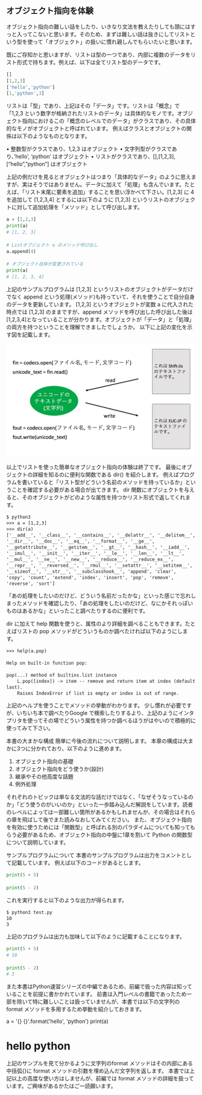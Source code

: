 ## オブジェクト指向を体験

オブジェクト指向の難しい話をしたり、いきなり文法を教えたりしても頭にはすっと入ってこないと思います。そのため、まずは難しい話は抜きにしてリストという型を使って「オブジェクト」の扱いに慣れ親しんでもらいたいと思います。

既にご存知かと思いますが、リストは型の一つであり、内部に複数のデータをリスト形式で持ちます。例えば、以下は全てリスト型のデータです。

```python
[]
[1,2,3]
['hello','python']
[1,'python',3]
```

リストは「型」であり、上記はその「データ」です。リストは「概念」で「1,2,3 という数字が格納されたリストのデータ」は具体的なモノです。オブジェクト指向におけるこの「概念のレベルでのデータ」がクラスであり、その具体的なモノがオブジェクトと呼ばれています。
例えばクラスとオブジェクトの関係は以下のようなものとなります。

•	整数型がクラスであり、1,2,3 はオブジェクト
•	文字列型がクラスであり、’hello’, ‘python’ はオブジェクト
•	リストがクラスであり、[],[1,2,3],[“hello”,”python”] はオブジェクト

上記の例だけを見るとオブジェクトはつまり「具体的なデータ」のように思えますが、実はそうではありません。データに加えて「処理」も含んでいます。たとえば、「リスト末尾に要素を追加」することを思い浮かべて下さい。[1,2,3] に 4 を追加して [1,2,3,4] とするには以下のように [1,2,3] というリストのオブジェクトに対して追加処理を「メソッド」として呼び出します。

```python
a = [1,2,3]
print(a)
# [1, 2, 3]

# Listオブジェクト a のメソッド呼び出し
a.append(4)

# オブジェクト自体が変更されている
print(a)
# [1, 2, 3, 4]
```

上記のサンプルプログラムは [1,2,3] というリストのオブジェクトがデータだけでなく append という処理(メソッド)も持っていて、それを使うことで自分自身のデータを更新しています。
[1,2,3] というオブジェクトが変数 a に代入された時点では [1,2,3] のままですが、append メソッドを呼び出した呼び出した後は[1,2,3,4]となっていることが分かります。オブジェクトが「データ」と「処理」の両方を持つということを理解できましたでしょうか。
以下に上記の変化を示す図を記載します。

![image](./0100_image/02.png)

以上でリストを使った簡単なオブジェクト指向の体験は終了です。
最後にオブジェクトの詳細を知るのに便利な関数である dir() を紹介します。
例えばプログラムを書いていると「リスト型がどういう名前のメソッドを持っているか」ということを確認する必要がある場合が出てきます。
dir 関数にオブジェクトを与えると、そのオブジェクトがどのような属性を持つかリスト形式で返してくれます。

```
$ python3
>>> a = [1,2,3]
>>> dir(a)
['__add__', '__class__', '__contains__', '__delattr__', '__delitem__', '__dir__', '__doc__', '__eq__', '__format__', '__ge__', '__getattribute__', '__getitem__', '__gt__', '__hash__', '__iadd__', '__imul__', '__init__', '__iter__', '__le__', '__len__', '__lt__', '__mul__', '__ne__', '__new__', '__reduce__', '__reduce_ex__', '__repr__', '__reversed__', '__rmul__', '__setattr__', '__setitem__', '__sizeof__', '__str__', '__subclasshook__', 'append', 'clear', 'copy', 'count', 'extend', 'index', 'insert', 'pop', 'remove', 'reverse', 'sort']
```

「あの処理をしたいのだけど、どういう名前だったかな」といった感じで忘れしまったメソッドを確認したり、「あの処理をしたいのだけど、なにかそれっぽいものはあるかな」といったこと調べたりするのに便利です。

dir に加えて help 関数を使うと、属性のより詳細を調べることもできます。たとえばリストの pop メソッドがどういうものか調べたければ以下のようにします。

```
>>> help(a.pop)

Help on built-in function pop:

pop(...) method of builtins.list instance
    L.pop([index]) -> item -- remove and return item at index (default last).
    Raises IndexError if list is empty or index is out of range.
```

上記のヘルプを使うことでメソッドの挙動がわかります。
少し慣れが必要ですが、いちいち本で調べたりGoogle で検索したりするより、上記のようにインタプリタを使ってその場でどういう属性を持つか調べるほうがはやいので積極的に使ってみて下さい。

本書の大まかな構成
簡単に今後の流れについて説明します。
本章の構成は大まかに3つに分かれており、以下のように進めます。

1.	オブジェクト指向の基礎
2.	オブジェクト指向をどう使うか(設計)
3.	継承やその他高度な話題
4.	例外処理

それぞれのトピックは単なる文法的な話だけではなく、「なぜそうなっているのか」「どう使うのがいいのか」といった一歩踏み込んだ解説をしています。読者のレベルによっては一部難しい箇所があるかもしれませんが、その場合はそれらの章を飛ばして後でまた読みなおしてみてください。
また、オブジェクト指向を有効に使うためには「関数型」と呼ばれる別のパラダイムについても知ってもらう必要があるため、オブジェクト指向の中盤に1章を割いて Python の関数型について説明しています。

サンプルプログラムについて
本書のサンプルプログラムは出力をコメントとして記載しています。
例えば以下のコードがあるとします。

```python
print(5 + 5)

print(5 - 2)
```

これを実行すると以下のような出力が得られます。

```
$ python3 test.py
10
3
```

上記のプログラムは出力も加味して以下のように記載することになります。

```python
print(5 + 5)
# 10

print(5 - 2)
# 3
```

また本書はPython速習シリーズの中編であるため、前編で扱った内容は知っていることを前提に書かかれています。
前書は入門レベルの書籍であったため一部を除いて特に難しいことは扱っていませんが、本書では以下の文字列の format メソッドを多用するため挙動を紹介しておきます。

a = '{} {}'.format('hello', 'python')
print(a)
# hello python

上記のサンプルを見て分かるように文字列のformat メソッドはその内部にある中括弧{}に format メソッドの引数を埋め込んだ文字列を返します。
本書では上記以上の高度な使い方はしませんが、前編では format メソッドの詳細を扱っています。ご興味があるかたはご一読願います。
